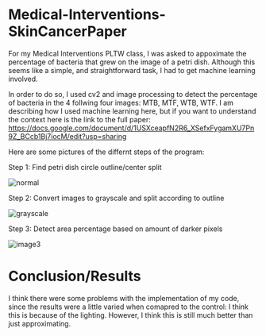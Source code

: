 # Medical-Interventions-SkinCancerPaper
For my Medical Interventions PLTW class, I was asked to appoximate the percentage of bacteria that grew on the image of a petri dish. Although this seems like a simple, and straightforward task, I had to get machine learning involved.

In order to do so, I used cv2 and image processing to detect the percentage of bacteria in the 4 follwing four images: MTB, MTF, WTB, WTF. I am describing how I used machine learning here, but if you want to understand the context here is the link to the full paper: https://docs.google.com/document/d/1USXceapfN2R6_XSefxFygamXU7Pn9Z_BCcb1Bj7iocM/edit?usp=sharing

Here are some pictures of the differnt steps of the program:

Step 1: Find petri dish circle outline/center split

![normal](https://user-images.githubusercontent.com/90977640/200098218-ce330da8-ff85-4fb5-9c58-c8ab2e38f041.jpg)

Step 2: Convert images to grayscale and split according to outline

![grayscale](https://user-images.githubusercontent.com/90977640/200098226-b69eea5e-5770-46cc-8e46-1d18a76d6f2a.jpg)


Step 3: Detect area percentage based on amount of darker pixels

![image3](https://user-images.githubusercontent.com/90977640/200098233-790eaefe-9fa3-4010-acfb-521793f69793.jpg)

# Conclusion/Results

I think there were some problems with the implementation of my code, since the results were a little varied when comapred to the control: I think this is because of the lighting. However, I think this is still much better than just approximating.

